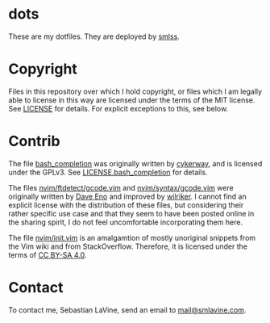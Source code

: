 dots
====
These are my dotfiles. They are deployed by
[smlss](https://git.smlavine.com/smlss).

Copyright
=========
Files in this repository over which I hold copyright, or files which I am
legally able to license in this way are licensed under the terms of the MIT
license. See
[LICENSE](https://git.smlavine.com/?p=smlss/dots;a=blob;f=LICENSE;hb=HEAD) for
details. For explicit exceptions to this, see below.

Contrib
=======
The file
[bash\_completion](https://git.smlavine.com/?p=smlss/dots;a=blob;f=bash_completion;hb=HEAD)
was originally written by [cykerway](https://github.com/cykerway), and is
licensed under the GPLv3. See
[LICENSE.bash\_completion](https://git.smlavine.com/?p=smlss/dots;a=blob;f=LICENSE.bash_completion;hb=HEAD)
for details.

The files
[nvim/ftdetect/gcode.vim](https://git.smlavine.com/?p=smlss/dots;a=blob;f=nvim/ftdetect/gcode.vim;hb=HEAD)
and
[nvim/syntax/gcode.vim](https://git.smlavine.com/?p=smlss/dots;a=blob;f=nvim/syntax/gcode.vim;hb=HEAD)
were originally written by
[Dave Eno](https://www.vim.org/scripts/script.php?script_id=4910) and
improved by [wilriker](https://github.com/wilriker/gcode.vim). I cannot find
an explicit license with the distribution of these files, but considering their
rather specific use case and that they seem to have been posted online in the
sharing spirit, I do not feel uncomfortable incorporating them here.

The file
[nvim/init.vim](https://git.smlavine.com/?p=smlss/dots;a=blob;f=nvim/init.vim;hb=HEAD)
is an amalgamtion of mostly unoriginal snippets from the Vim wiki and from
StackOverflow. Therefore, it is licensed under the terms of
[CC BY-SA 4.0](https://stackoverflow.com/help/licensing).

Contact
=======
To contact me, Sebastian LaVine, send an email to <mail@smlavine.com>.

